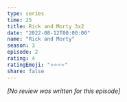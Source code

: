 ```yaml
---
type: series
time: 25
title: Rick and Morty 3x2
date: "2022-08-12T00:00:00"
name: "Rick and Morty"
season: 3
episode: 2
rating: 4
ratingEmoji: "⭐️⭐️⭐️⭐️"
share: false
---
```


_[No review was written for this episode]_
